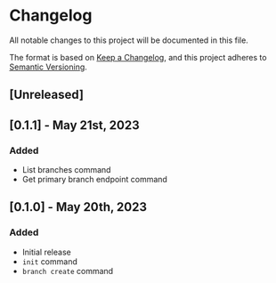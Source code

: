 # Changelog

All notable changes to this project will be documented in this file.

The format is based on [Keep a Changelog](https://keepachangelog.com/en/1.0.0/),
and this project adheres to [Semantic Versioning](https://semver.org/spec/v2.0.0.html).

## [Unreleased]

## [0.1.1] - May 21st, 2023

### Added

- List branches command
- Get primary branch endpoint command

## [0.1.0] - May 20th, 2023

### Added

- Initial release
- `init` command
- `branch create` command